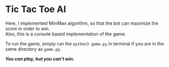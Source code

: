 # Tic Tac Toe AI

Here, I implemented MiniMax algorithm, so that the bot can maximize the score in order to win.  
Also, this is a console based implementation of the game.    

To run the game, simply run the `python3 game.py` in terminal if you are in the same directory as `game.py`.  

***You can play, but you can't win.***
